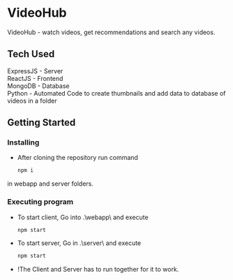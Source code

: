 # VideoHub
VideoHub - watch videos, get recommendations and search any videos.  

## Tech Used
ExpressJS - Server  
ReactJS   - Frontend  
MongoDB   - Database  
Python    - Automated Code to create thumbnails and add data to database of videos in a folder  

## Getting Started

### Installing

* After cloning the repository run command
  ```bash
  npm i
  ```
  
in webapp and server folders.
### Executing program

* To start client, Go into .\webapp\ and execute
  ```bash
  npm start
  ```
* To start server, Go  in .\server\ and execute
  ```bash
  npm start
  ```
* !The Client and Server has to run together for it to work.
